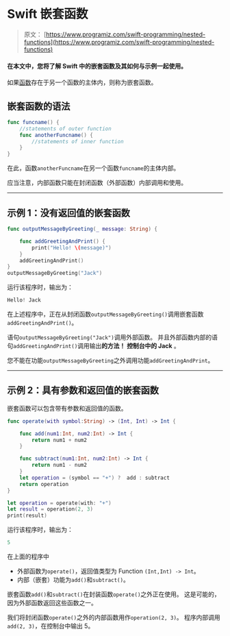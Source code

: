 # Swift 嵌套函数

> 原文： [https://www.programiz.com/swift-programming/nested-functions](https://www.programiz.com/swift-programming/nested-functions)

#### 在本文中，您将了解 Swift 中的嵌套函数及其如何与示例一起使用。

如果[函数](/swift-programming/functions "Swift functions")存在于另一个函数的主体内，则称为嵌套函数。

## 嵌套函数的语法

```swift
func funcname() {
    //statements of outer function
    func anotherFuncname() {
        //statements of inner function
    }
}

```

在此，函数`anotherFuncname`在另一个函数`funcname`的主体内部。

应当注意，内部函数只能在封闭函数（外部函数）内部调用和使用。

* * *

## 示例 1：没有返回值的嵌套函数

```swift
func outputMessageByGreeting(_ message: String) {

    func addGreetingAndPrint() {
        print("Hello! \(message)")
    }
    addGreetingAndPrint()
}
outputMessageByGreeting("Jack") 
```

运行该程序时，输出为：

```swift
Hello! Jack
```

在上述程序中，正在从封闭函数`outputMessageByGreeting()`调用嵌套函数`addGreetingAndPrint()`。

语句`outputMessageByGreeting("Jack")`调用外部函数。 并且外部函数内部的语句`addGreetingAndPrint()`调用输出**的方法！ 控制台中的 Jack** 。

您不能在功能`outputMessageByGreeting`之外调用功能`addGreetingAndPrint`。

* * *

## 示例 2：具有参数和返回值的嵌套函数

嵌套函数可以包含带有参数和返回值的函数。

```swift
func operate(with symbol:String) -> (Int, Int) -> Int {

    func add(num1:Int, num2:Int) -> Int {
        return num1 + num2
    }

    func subtract(num1:Int, num2:Int) -> Int {
        return num1 - num2
    }
    let operation = (symbol == "+") ?  add : subtract
    return operation
}

let operation = operate(with: "+")
let result = operation(2, 3)
print(result) 
```

运行该程序时，输出为：

```swift
5
```

在上面的程序中

*   外部函数为`operate()`，返回值类型为 Function `(Int,Int) -> Int`。
*   内部（嵌套）功能为`add()`和`subtract()`。

嵌套函数`add()`和`subtract()`在封装函数`operate()`之外正在使用。 这是可能的，因为外部函数返回这些函数之一。

我们将封闭函数`operate()`之外的内部函数用作`operation(2, 3)`。 程序内部调用`add(2, 3)`，在控制台中输出 5。